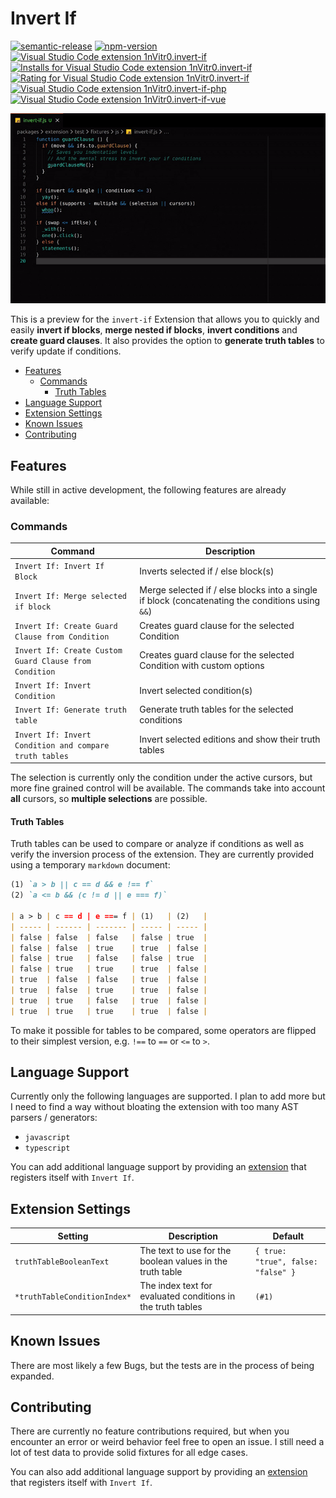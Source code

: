 # Invert If

[![semantic-release](https://img.shields.io/badge/%20%20%F0%9F%93%A6%F0%9F%9A%80-semantic--release-e10079.svg)](https://github.com/semantic-release/semantic-release)
[![npm-version](https://img.shields.io/npm/v/vscode-invert-if?logo=npm)](https://www.npmjs.com/package/vscode-invert-if)
[![Visual Studio Code extension 1nVitr0.invert-if](https://img.shields.io/visual-studio-marketplace/v/1nVitr0.invert-if?logo=visualstudiocode)](https://marketplace.visualstudio.com/items?itemName=1nVitr0.invert-if)
[![Installs for Visual Studio Code extension 1nVitr0.invert-if](https://img.shields.io/visual-studio-marketplace/i/1nVitr0.invert-if?logo=visualstudiocode)](https://marketplace.visualstudio.com/items?itemName=1nVitr0.invert-if)
[![Rating for Visual Studio Code extension 1nVitr0.invert-if](https://img.shields.io/visual-studio-marketplace/r/1nVitr0.invert-if?logo=visualstudiocode)](https://marketplace.visualstudio.com/items?itemName=1nVitr0.invert-if)
[![Visual Studio Code extension 1nVitr0.invert-if-php](https://img.shields.io/visual-studio-marketplace/v/1nVitr0.invert-if-php?logo=visualstudiocode)](https://marketplace.visualstudio.com/items?itemName=1nVitr0.invert-if)
[![Visual Studio Code extension 1nVitr0.invert-if-vue](https://img.shields.io/visual-studio-marketplace/v/1nVitr0.invert-if-vue?logo=visualstudiocode)](https://marketplace.visualstudio.com/items?itemName=1nVitr0.invert-if)

![Demo of Extension](packages/extension/resources/demo.gif)

This is a preview for the `invert-if` Extension that allows you to quickly and easily **invert if blocks**, **merge nested if blocks**, **invert conditions** and **create guard clauses**.  It also provides the option to **generate truth tables** to verify update if conditions.

- [Features](#features)
  - [Commands](#commands)
    - [Truth Tables](#truth-tables)
- [Language Support](#language-support)
- [Extension Settings](#extension-settings)
- [Known Issues](#known-issues)
- [Contributing](#contributing)

## Features

While still in active development, the following features are already available:

### Commands

| Command                                                | Description                                                                                      |
| ------------------------------------------------------ | ------------------------------------------------------------------------------------------------ |
| `Invert If: Invert If Block`                           | Inverts selected if / else block(s)                                                              |
| `Invert If: Merge selected if block`                   | Merge selected if / else blocks into a single if block (concatenating the conditions using `&&`) |
| `Invert If: Create Guard Clause from Condition`        | Creates guard clause for the selected Condition                                                  |
| `Invert If: Create Custom Guard Clause from Condition` | Creates guard clause for the selected Condition with custom options                              |
| `Invert If: Invert Condition`                          | Invert selected condition(s)                                                                     |
| `Invert If: Generate truth table`                      | Generate truth tables for the selected conditions                                                |
| `Invert If: Invert Condition and compare truth tables` | Invert selected editions and show their truth tables                                             |

The selection is currently only the condition under the active cursors, but more fine grained control will be available. The commands take into account **all** cursors, so **multiple selections** are possible.

#### Truth Tables

Truth tables can be used to compare or analyze if conditions as well as verify the inversion process of the extension. They are currently provided using a temporary `markdown` document:

```markdown
(1) `a > b || c == d && e !== f`
(2) `a <= b && (c != d || e === f)`

| a > b | c == d | e === f | (1)   | (2)   |
| ----- | ------ | ------- | ----- | ----- |
| false | false  | false   | false | true  |
| false | false  | true    | true  | false |
| false | true   | false   | false | true  |
| false | true   | true    | true  | false |
| true  | false  | false   | true  | false |
| true  | false  | true    | true  | false |
| true  | true   | false   | true  | false |
| true  | true   | true    | true  | false |
```

To make it possible for tables to be compared, some operators are flipped to their simplest version, e.g. `!==` to `==` or `<=` to `>`.

## Language Support

Currently only the following languages are supported. I plan to add more but I need to find a way without bloating the extension with too many AST parsers / generators:

- `javascript`
- `typescript`

You can add additional language support by providing an [extension](packages/extension/CONTRIBUTING.md) that registers itself with `Invert If`.

## Extension Settings

| Setting                      | Description                                                 | Default                            |
| ---------------------------- | ----------------------------------------------------------- | ---------------------------------- |
| `truthTableBooleanText`      | The text to use for the boolean values in the truth table   | `{ true: "true", false: "false" }` |
| `*truthTableConditionIndex*` | The index text for evaluated conditions in the truth tables | `(#1)`                             |

## Known Issues

There are most likely a few Bugs, but the tests are in the process of being expanded.

## Contributing

There are currently no feature contributions required, but when you encounter an error or weird behavior feel free to open an issue. I still need a lot of test data to provide solid fixtures for all edge cases.

You can also add additional language support by providing an [extension](packages/extension/CONTRIBUTING.md) that registers itself with `Invert If`.
